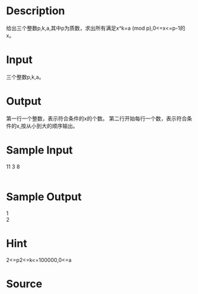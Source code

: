 
# Description

<div class="content">给出三个整数p,k,a,其中p为质数，求出所有满足x^k=a (mod p),0&lt;=x&lt;=p-1的x。 
</div>

# Input

<div class="content">三个整数p,k,a。 
</div>

# Output

<div class="content">第一行一个整数，表示符合条件的x的个数。 
第二行开始每行一个数，表示符合条件的x,按从小到大的顺序输出。 
</div>

# Sample Input

<div class="content"><span class="sampledata">11 3 8 <br/>
<br/>
</span></div>

# Sample Output

<div class="content"><span class="sampledata">1<br/>
2<br/>
</span></div>

# Hint

<div class="content"><p>2&lt;=p<p<=10^9<br>2&lt;=k&lt;=100000,0&lt;=a<p。<br></p。<br></p<=10^9<br></p></div>

# Source

<div class="content"><p><a href="problemset.php?search="></a></p></div>

